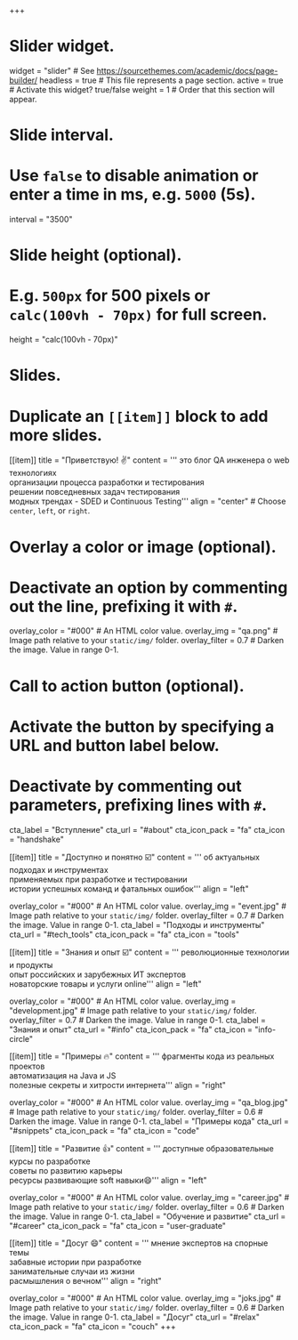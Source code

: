 +++
# Slider widget.
widget = "slider"  # See https://sourcethemes.com/academic/docs/page-builder/
headless = true  # This file represents a page section.
active = true  # Activate this widget? true/false
weight = 1  # Order that this section will appear.

# Slide interval.
# Use `false` to disable animation or enter a time in ms, e.g. `5000` (5s).
interval = "3500"

# Slide height (optional).
# E.g. `500px` for 500 pixels or `calc(100vh - 70px)` for full screen.
height = "calc(100vh - 70px)"


 
# Slides.
# Duplicate an `[[item]]` block to add more slides.
[[item]]
  title = "Приветствую! :v:"
  content = '''
  это блог QA инженера о web технологиях
  \
  организации процесса разработки и тестирования
  \
  решении повседневных задач тестирования 
  \
  модных трендах - SDED и Continuous Testing'''
  align = "center"  # Choose `center`, `left`, or `right`.

  # Overlay a color or image (optional).
  #   Deactivate an option by commenting out the line, prefixing it with `#`.
  overlay_color = "#000"  # An HTML color value.
  overlay_img = "qa.png"  # Image path relative to your `static/img/` folder.
  overlay_filter = 0.7  # Darken the image. Value in range 0-1.

  # Call to action button (optional).
  #   Activate the button by specifying a URL and button label below.
  #   Deactivate by commenting out parameters, prefixing lines with `#`.
  cta_label = "Вступление"
  cta_url = "#about"
  cta_icon_pack = "fa"
  cta_icon = "handshake"

[[item]]
  title = "Доступно и понятно ☑️"
  content = '''
  об актуальных подходах и инструментах
  \
  применяемых при разработке и тестировании
  \
  истории успешных команд и фатальных ошибок'''
  align = "left"

  overlay_color = "#000"  # An HTML color value.
  overlay_img = "event.jpg"  # Image path relative to your `static/img/` folder.
  overlay_filter = 0.7  # Darken the image. Value in range 0-1.
  cta_label = "Подходы и инструменты"
  cta_url = "#tech_tools"
  cta_icon_pack = "fa"
  cta_icon = "tools"

[[item]]
  title = "Знания и опыт ☑️"
  content = '''
  революционные технологии и продукты
  \
  опыт российских и зарубежных ИТ экспертов
  \
  новаторские товары и услуги online'''
  align = "left"

  overlay_color = "#000"  # An HTML color value.
  overlay_img = "development.jpg"  # Image path relative to your `static/img/` folder.
  overlay_filter = 0.7  # Darken the image. Value in range 0-1.
  cta_label = "Знания и опыт"
  cta_url = "#info"
  cta_icon_pack = "fa"
  cta_icon = "info-circle"

[[item]]
  title = "Примеры 🔥"
  content = '''
  фрагменты кода из реальных проектов
  \
  автоматизация на Java и JS
  \
  полезные секреты и хитрости интернета'''
  align = "right"

  overlay_color = "#000"  # An HTML color value.
  overlay_img = "qa_blog.jpg"  # Image path relative to your `static/img/` folder.
  overlay_filter = 0.6  # Darken the image. Value in range 0-1.
  cta_label = "Примеры кода"
  cta_url = "#snippets"
  cta_icon_pack = "fa"
  cta_icon = "code"

[[item]]
  title = "Развитие 👍"
  content = '''
  доступные образовательные курсы по разработке
  \
  советы по развитию карьеры
  \
  ресурсы развивающие soft навыки:smile:'''
  align = "left"

  overlay_color = "#000"  # An HTML color value.
  overlay_img = "career.jpg"  # Image path relative to your `static/img/` folder.
  overlay_filter = 0.6  # Darken the image. Value in range 0-1.
  cta_label = "Обучение и развитие"
  cta_url = "#career"
  cta_icon_pack = "fa"
  cta_icon = "user-graduate"
  

[[item]]
  title = "Досуг :smile:"
  content = '''
  мнение экспертов на спорные темы
  \
  забавные истории при разработке
  \
  занимательные случаи из жизни
  \
  расмышления о вечном'''
  align = "right"

  overlay_color = "#000"  # An HTML color value.
  overlay_img = "joks.jpg"  # Image path relative to your `static/img/` folder.
  overlay_filter = 0.6  # Darken the image. Value in range 0-1.
  cta_label = "Досуг"
  cta_url = "#relax"
  cta_icon_pack = "fa"
  cta_icon = "couch"
+++
